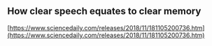 ## How clear speech equates to clear memory
  
  [https://www.sciencedaily.com/releases/2018/11/181105200736.htm](https://www.sciencedaily.com/releases/2018/11/181105200736.htm)